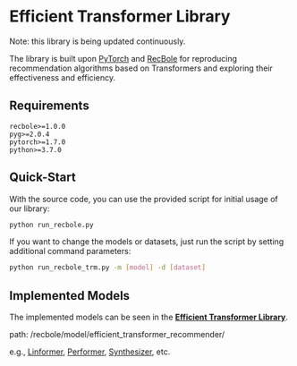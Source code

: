 # Efficient Transformer Library

Note: this library is being updated continuously.

The library is built upon [PyTorch](https://pytorch.org) and [RecBole](https://github.com/RUCAIBox/RecBole) for reproducing recommendation algorithms based on Transformers and exploring their effectiveness and efficiency.


## Requirements

```
recbole>=1.0.0
pyg>=2.0.4
pytorch>=1.7.0
python>=3.7.0
```

## Quick-Start

With the source code, you can use the provided script for initial usage of our library:

```bash
python run_recbole.py
```

If you want to change the models or datasets, just run the script by setting additional command parameters:

```bash
python run_recbole_trm.py -m [model] -d [dataset]
```

## Implemented Models

The implemented models can be seen in the **[Efficient Transformer Library](/recbole/model/efficient_transformer_recommender/)**.

path: /recbole/model/efficient_transformer_recommender/

e.g., [Linformer](/recbole/model/efficient_transformer_recommender/linformer.py), [Performer](/recbole/model/efficient_transformer_recommender/performer.py), [Synthesizer](/recbole/model/efficient_transformer_recommender/synthesizer.py), etc.
